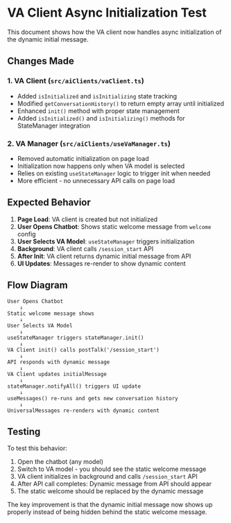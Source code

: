 # VA Client Async Initialization Test

This document shows how the VA client now handles async initialization of the dynamic initial message.

## Changes Made

### 1. VA Client (`src/aiClients/vaClient.ts`)
- Added `isInitialized` and `isInitializing` state tracking
- Modified `getConversationHistory()` to return empty array until initialized
- Enhanced `init()` method with proper state management
- Added `isInitialized()` and `isInitializing()` methods for StateManager integration

### 2. VA Manager (`src/aiClients/useVaManager.ts`)
- Removed automatic initialization on page load
- Initialization now happens only when VA model is selected
- Relies on existing `useStateManager` logic to trigger init when needed
- More efficient - no unnecessary API calls on page load

## Expected Behavior

1. **Page Load**: VA client is created but not initialized
2. **User Opens Chatbot**: Shows static welcome message from `welcome` config
3. **User Selects VA Model**: `useStateManager` triggers initialization
4. **Background**: VA client calls `/session_start` API
5. **After Init**: VA client returns dynamic initial message from API
6. **UI Updates**: Messages re-render to show dynamic content

## Flow Diagram

```
User Opens Chatbot
    ↓
Static welcome message shows
    ↓
User Selects VA Model
    ↓
useStateManager triggers stateManager.init()
    ↓
VA Client init() calls postTalk('/session_start')
    ↓
API responds with dynamic message
    ↓
VA Client updates initialMessage 
    ↓
stateManager.notifyAll() triggers UI update
    ↓
useMessages() re-runs and gets new conversation history
    ↓
UniversalMessages re-renders with dynamic content
```

## Testing

To test this behavior:
1. Open the chatbot (any model)
2. Switch to VA model - you should see the static welcome message
3. VA client initializes in background and calls `/session_start` API
4. After API call completes: Dynamic message from API should appear
5. The static welcome should be replaced by the dynamic message

The key improvement is that the dynamic initial message now shows up properly instead of being hidden behind the static welcome message.
